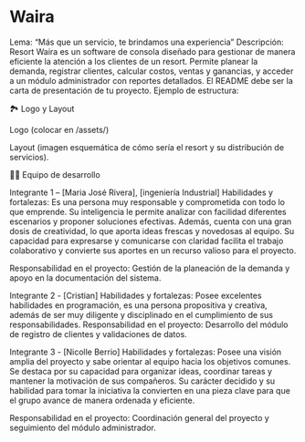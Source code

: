 # Waira
Lema: “Más que un servicio, te brindamos una experiencia”
Descripción: 
Resort Waira es un software de consola diseñado para gestionar de manera eficiente la atención a los clientes de un resort. Permite planear la demanda, registrar clientes, calcular costos, ventas y ganancias, y acceder a un módulo administrador con reportes detallados.
El README debe ser la carta de presentación de tu proyecto. Ejemplo de estructura:

🏞️ Logo y Layout

Logo (colocar en /assets/)

Layout (imagen esquemática de cómo sería el resort y su distribución de servicios).

👨‍💻 Equipo de desarrollo

Integrante 1 – [Maria José Rivera], [ingeniería Industrial] Habilidades y fortalezas: Es una persona muy responsable y comprometida con todo lo que emprende. Su inteligencia le permite analizar con facilidad diferentes escenarios y proponer soluciones efectivas. Además, cuenta con una gran dosis de creatividad, lo que aporta ideas frescas y novedosas al equipo. Su capacidad para expresarse y comunicarse con claridad facilita el trabajo colaborativo y convierte sus aportes en un recurso valioso para el proyecto.

Responsabilidad en el proyecto: Gestión de la planeación de la demanda y apoyo en la documentación del sistema.

Integrante 2 - [Cristian] Habilidades y fortalezas: Posee excelentes habilidades en programación, es una persona propositiva y creativa, además de ser muy diligente y disciplinado en el cumplimiento de sus responsabilidades.
Responsabilidad en el proyecto: Desarrollo del módulo de registro de clientes y validaciones de datos.

Integrante 3 - [Nicolle Berrio] Habilidades y fortalezas: Posee una visión amplia del proyecto y sabe orientar al equipo hacia los objetivos comunes. Se destaca por su capacidad para organizar ideas, coordinar tareas y mantener la motivación de sus compañeros. Su carácter decidido y su habilidad para tomar la iniciativa la convierten en una pieza clave para que el grupo avance de manera ordenada y eficiente.

Responsabilidad en el proyecto: Coordinación general del proyecto y seguimiento del módulo administrador.

